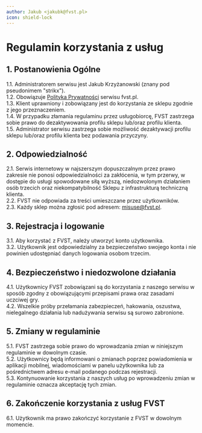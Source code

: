 ```yaml
---
author: Jakub <jakubk@fvst.pl>
icon: shield-lock
---
```


# Regulamin korzystania z usług

## 1. Postanowienia Ogólne

1.1. Administratorem serwisu jest Jakub Krzyżanowski (znany pod pseudonimem "strikx"). \
1.2. Obowiązuje [Polityka Prywatności](/prawne/polityka-prywatnosci) serwisu fvst.pl. \
1.3. Klient uprawniony i zobowiązany jest do korzystania ze sklepu zgodnie z jego przeznaczeniem. \
1.4. W przypadku złamania regulaminu przez usługobiorcę, FVST zastrzega sobie prawo do dezaktywowania profilu sklepu lub/oraz profilu klienta. \
1.5. Administrator serwisu zastrzega sobie możliwość dezaktywacji profilu sklepu lub/oraz profilu klienta bez podawania przyczyny.

## 2. Odpowiedzialność

2.1. Serwis internetowy w najszerszym dopuszczalnym przez prawo zakresie nie ponosi odpowiedzialności za zakłócenia, w tym przerwy, w dostępie do usługi spowodowane siłą wyższą, niedozwolonym działaniem osób trzecich oraz niekompatybilność Sklepu z infrastrukturą techniczną klienta. \
2.2. FVST nie odpowiada za treści umieszczane przez użytkowników. \
2.3. Każdy sklep można zgłosić pod adresem: misuse@fvst.pl.

## 3. Rejestracja i logowanie

3.1. Aby korzystać z FVST, należy utworzyć konto użytkownika. \
3.2. Użytkownik jest odpowiedzialny za bezpieczeństwo swojego konta i nie powinien udostępniać danych logowania osobom trzecim.

## 4. Bezpieczeństwo i niedozwolone działania

4.1. Użytkownicy FVST zobowiązani są do korzystania z naszego serwisu w sposób zgodny z obowiązującymi przepisami prawa oraz zasadami uczciwej gry. \
4.2. Wszelkie próby przełamania zabezpieczeń, hakowania, oszustwa, nielegalnego działania lub nadużywania serwisu są surowo zabronione.

## 5. Zmiany w regulaminie

5.1. FVST zastrzega sobie prawo do wprowadzania zmian w niniejszym regulaminie w dowolnym czasie. \
5.2. Użytkownicy będą informowani o zmianach poprzez powiadomienia w aplikacji mobilnej, wiadomościami w panelu użytkownika lub za pośrednictwem adresu e-mail podanego podczas rejestracji. \
5.3. Kontynuowanie korzystania z naszych usług po wprowadzeniu zmian w regulaminie oznacza akceptację tych zmian.

## 6. Zakończenie korzystania z usług FVST

6.1. Użytkownik ma prawo zakończyć korzystanie z FVST w dowolnym momencie.

